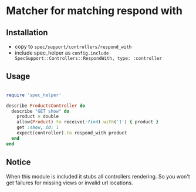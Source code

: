 # Matcher for matching respond with

## Installation

* copy to ```spec/support/controllers/respond_with```
* include spec_helper as ```config.include SpecSupport::Controllers::RespondWith, type: :controller```


## Usage

```ruby

require 'spec_helper'

describe ProductsController do
  describe "GET show" do
    product = double
    allow(Product).to receive(:find).with('1') { product }
    get :show, id: 1
    expect(controller).to respond_with product
  end
end

```

## Notice

When this module is included it stubs all controllers rendering. So you won't get failures for missing views or invalid url locations.
